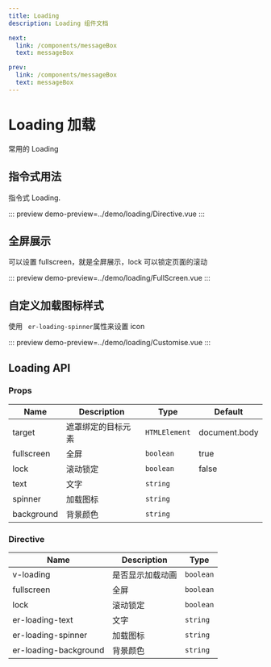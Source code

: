 ```yaml
---
title: Loading
description: Loading 组件文档

next:
  link: /components/messageBox
  text: messageBox

prev:
  link: /components/messageBox
  text: messageBox
---
```


# Loading 加载

常用的 Loading

## 指令式用法

指令式 Loading.

::: preview
demo-preview=../demo/loading/Directive.vue
:::

## 全屏展示

可以设置 fullscreen，就是全屏展示，lock 可以锁定页面的滚动

::: preview
demo-preview=../demo/loading/FullScreen.vue
:::

## 自定义加载图标样式

使用 ` er-loading-spinner`属性来设置 icon

::: preview
demo-preview=../demo/loading/Customise.vue
:::

## Loading API

### Props

| Name       | Description        | Type          | Default       |
| ---------- | ------------------ | ------------- | ------------- |
| target     | 遮罩绑定的目标元素 | `HTMLElement` | document.body |
| fullscreen | 全屏               | `boolean`     | true          |
| lock       | 滚动锁定           | `boolean`     | false         |
| text       | 文字               | `string`      |               |
| spinner    | 加载图标           | `string`      |               |
| background | 背景颜色           | `string`      |               |

### Directive

| Name                  | Description      | Type      |
| --------------------- | ---------------- | --------- |
| v-loading             | 是否显示加载动画 | `boolean` |
| fullscreen            | 全屏             | `boolean` |
| lock                  | 滚动锁定         | `boolean` |
| er-loading-text       | 文字             | `string`  |
| er-loading-spinner    | 加载图标         | `string`  |
| er-loading-background | 背景颜色         | `string`  |
